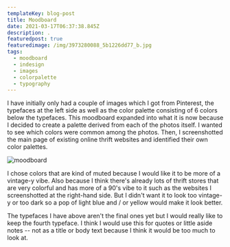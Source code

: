 ```yaml
---
templateKey: blog-post
title: Moodboard
date: 2021-03-17T06:37:38.845Z
description: .
featuredpost: true
featuredimage: /img/3973280088_5b1226dd77_b.jpg
tags:
  - moodboard
  - indesign
  - images
  - colorpalette
  - typography
---
```

I have initially only had a couple of images which I got from Pinterest, the typefaces at the left side as well as the color palette consisting of 6 colors below the typefaces. This moodboard expanded into what it is now because I decided to create a palette derived from each of the photos itself. I wanted to see which colors were common among the photos. Then, I screenshotted the main page of existing online thrift websites and identified their own color palettes.

![moodboard](/img/screen-shot-2021-03-17-at-7.40.51-pm.png "Moodboard")

I chose colors that are kind of muted because I would like it to be more of a vintage-y vibe. Also because I think there's already lots of thrift stores that are very colorful and has more of a 90's vibe to it such as the websites I screenshotted at the right-hand side. But I didn't want it to look too vintage-y or too dark so a pop of light blue and / or yellow would make it look better.

The typefaces I have above aren't the final ones yet but I would really like to keep the fourth typeface. I think I would use this for quotes or little aside notes -- not as a title or body text because I think it would be too much to look at.